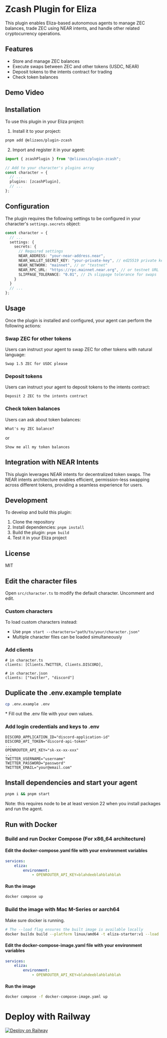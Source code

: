 # Zcash Plugin for Eliza

This plugin enables Eliza-based autonomous agents to manage ZEC balances, trade ZEC using NEAR intents, and handle other related cryptocurrency operations.

## Features

- Store and manage ZEC balances
- Execute swaps between ZEC and other tokens (USDC, NEAR)
- Deposit tokens to the intents contract for trading
- Check token balances

## Demo Video 


## Installation

To use this plugin in your Eliza project:

1. Install it to your project:

```bash
pnpm add @elizaos/plugin-zcash
```

2. Import and register it in your agent:

```typescript
import { zcashPlugin } from "@elizaos/plugin-zcash";

// Add to your character's plugins array
const character = {
  // ...
  plugins: [zcashPlugin],
  // ...
};
```

## Configuration

The plugin requires the following settings to be configured in your character's `settings.secrets` object:

```typescript
const character = {
  // ...
  settings: {
    secrets: {
      // Required settings
      NEAR_ADDRESS: "your-near-address.near",
      NEAR_WALLET_SECRET_KEY: "your-private-key", // ed25519 private key
      NEAR_NETWORK: "mainnet", // or "testnet"
      NEAR_RPC_URL: "https://rpc.mainnet.near.org", // or testnet URL
      SLIPPAGE_TOLERANCE: "0.01", // 1% slippage tolerance for swaps
    }
  }
  // ...
};
```

## Usage

Once the plugin is installed and configured, your agent can perform the following actions:

### Swap ZEC for other tokens

Users can instruct your agent to swap ZEC for other tokens with natural language:

```
Swap 1.5 ZEC for USDC please
```

### Deposit tokens

Users can instruct your agent to deposit tokens to the intents contract:

```
Deposit 2 ZEC to the intents contract
```

### Check token balances

Users can ask about token balances:

```
What's my ZEC balance?
```

or

```
Show me all my token balances
```

## Integration with NEAR Intents

This plugin leverages NEAR intents for decentralized token swaps. The NEAR intents architecture enables efficient, permission-less swapping across different tokens, providing a seamless experience for users.

## Development

To develop and build this plugin:

1. Clone the repository
2. Install dependencies: `pnpm install`
3. Build the plugin: `pnpm build`
4. Test it in your Eliza project

## License

MIT


## Edit the character files

Open `src/character.ts` to modify the default character. Uncomment and edit.

### Custom characters

To load custom characters instead:
- Use `pnpm start --characters="path/to/your/character.json"`
- Multiple character files can be loaded simultaneously

### Add clients
```
# in character.ts
clients: [Clients.TWITTER, Clients.DISCORD],

# in character.json
clients: ["twitter", "discord"]
```

## Duplicate the .env.example template

```bash
cp .env.example .env
```

\* Fill out the .env file with your own values.

### Add login credentials and keys to .env
```
DISCORD_APPLICATION_ID="discord-application-id"
DISCORD_API_TOKEN="discord-api-token"
...
OPENROUTER_API_KEY="sk-xx-xx-xxx"
...
TWITTER_USERNAME="username"
TWITTER_PASSWORD="password"
TWITTER_EMAIL="your@email.com"
```

## Install dependencies and start your agent

```bash
pnpm i && pnpm start
```
Note: this requires node to be at least version 22 when you install packages and run the agent.

## Run with Docker

### Build and run Docker Compose (For x86_64 architecture)

#### Edit the docker-compose.yaml file with your environment variables

```yaml
services:
    eliza:
        environment:
            - OPENROUTER_API_KEY=blahdeeblahblahblah
```

#### Run the image

```bash
docker compose up
```

### Build the image with Mac M-Series or aarch64

Make sure docker is running.

```bash
# The --load flag ensures the built image is available locally
docker buildx build --platform linux/amd64 -t eliza-starter:v1 --load .
```

#### Edit the docker-compose-image.yaml file with your environment variables

```yaml
services:
    eliza:
        environment:
            - OPENROUTER_API_KEY=blahdeeblahblahblah
```

#### Run the image

```bash
docker compose -f docker-compose-image.yaml up
```

# Deploy with Railway

[![Deploy on Railway](https://railway.com/button.svg)](https://railway.com/template/aW47_j)
